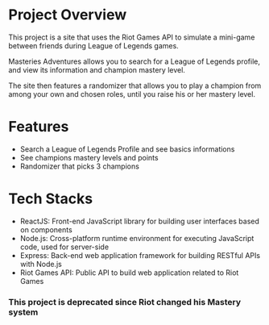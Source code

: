 # Project Overview
This project is a site that uses the Riot Games API to simulate a mini-game between friends during League of Legends games.

Masteries Adventures allows you to search for a League of Legends profile, and view its information and champion mastery level.

The site then features a randomizer that allows you to play a champion from among your own and chosen roles, until you raise his or her mastery level.

# Features
- Search a League of Legends Profile and see basics informations
- See champions mastery levels and points
- Randomizer that picks 3 champions

# Tech Stacks
- ReactJS: Front-end JavaScript library for building user interfaces based on components
- Node.js: Cross-platform runtime environment for executing JavaScript code, used for server-side
- Express: Back-end web application framework for building RESTful APIs with Node.js
- Riot Games API: Public API to build web application related to Riot Games


### This project is deprecated since Riot changed his Mastery system
